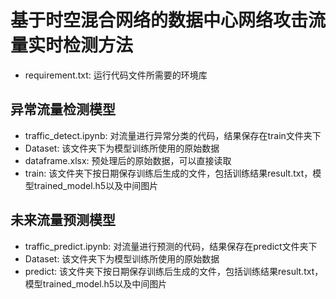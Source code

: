 # 基于时空混合网络的数据中心网络攻击流量实时检测方法
- requirement.txt: 运行代码文件所需要的环境库
## 异常流量检测模型
- traffic_detect.ipynb: 对流量进行异常分类的代码，结果保存在train文件夹下
- Dataset: 该文件夹下为模型训练所使用的原始数据
- dataframe.xlsx: 预处理后的原始数据，可以直接读取
- train: 该文件夹下按日期保存训练后生成的文件，包括训练结果result.txt，模型trained_model.h5以及中间图片
## 未来流量预测模型
- traffic_predict.ipynb: 对流量进行预测的代码，结果保存在predict文件夹下
- Dataset: 该文件夹下为模型训练所使用的原始数据
- predict: 该文件夹下按日期保存训练后生成的文件，包括训练结果result.txt，模型trained_model.h5以及中间图片